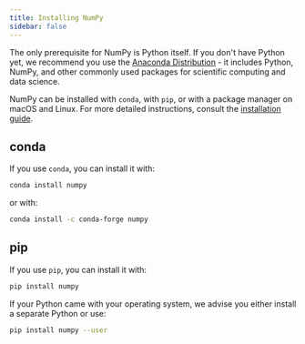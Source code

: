 ```yaml
---
title: Installing NumPy
sidebar: false
---
```


The only prerequisite for NumPy is Python itself. If you don't have Python yet, we recommend you use the [Anaconda Distribution](https://www.anaconda.com/distribution) - it includes Python, NumPy, and other commonly used packages for scientific computing and data science.

NumPy can be installed with `conda`, with `pip`, or with a package manager on macOS and Linux. For more detailed instructions, consult the [installation guide](to_be_added_to_the_docs).

## conda

If you use `conda`, you can install it with:

```bash
conda install numpy
```

or with:

```bash
conda install -c conda-forge numpy
```

## pip


If you use `pip`, you can install it with:

```bash
pip install numpy
```

If your Python came with your operating system, we advise you either install a separate Python or use:

```bash
pip install numpy --user
```
